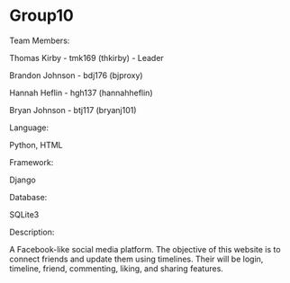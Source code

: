 # Group10

Team Members:

Thomas Kirby - tmk169 (thkirby) - Leader

Brandon Johnson - bdj176  (bjproxy)

Hannah Heflin - hgh137 (hannahheflin)

Bryan Johnson - btj117 (bryanj101)


Language:

Python, HTML



Framework:

Django



Database:

SQLite3



Description:

A Facebook-like social media platform. The objective of this website is to connect friends and update them using timelines. Their will be login, timeline, friend, commenting, liking, and sharing features.
